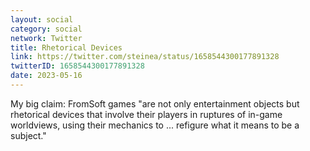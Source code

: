 ```yaml
---
layout: social
category: social
network: Twitter
title: Rhetorical Devices
link: https://twitter.com/steinea/status/1658544300177891328
twitterID: 1658544300177891328
date: 2023-05-16
---
```


My big claim: FromSoft games "are not only entertainment objects but rhetorical devices that involve their players in ruptures of in-game worldviews, using their mechanics to ... refigure what it means to be a subject."
